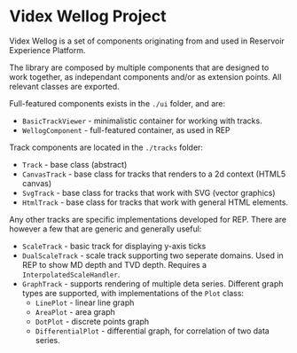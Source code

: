 # Videx Wellog Project

Videx Wellog is a set of components originating from and used in Reservoir Experience Platform.

The library are composed by multiple components that are designed to work together, as independant components and/or as extension points. All relevant classes are exported.

Full-featured components exists in the `./ui` folder, and are:
* `BasicTrackViewer` - minimalistic container for working with tracks.
* `WellogComponent` - full-featured container, as used in REP

Track components are located in the `./tracks` folder:
* `Track` - base class (abstract)
* `CanvasTrack` - base class for tracks that renders to a 2d context (HTML5 canvas)
* `SvgTrack` - base class for tracks that work with SVG (vector graphics)
* `HtmlTrack` - base class for tracks that work with general HTML elements.

Any other tracks are specific implementations developed for REP. There are however a few that are generic and generally useful:
* `ScaleTrack` - basic track for displaying y-axis ticks
* `DualScaleTrack` - scale track supporting two seperate domains. Used in REP to show MD depth and TVD depth. Requires a `InterpolatedScaleHandler`.
* `GraphTrack` - supports rendering of multiple deta series. Different graph types are supported, with implementations of the `Plot` class:
  * `LinePlot` - linear line graph
  * `AreaPlot` - area graph
  * `DotPlot` - discrete points graph
  * `DifferentialPlot` - differential graph, for correlation of two data series.

